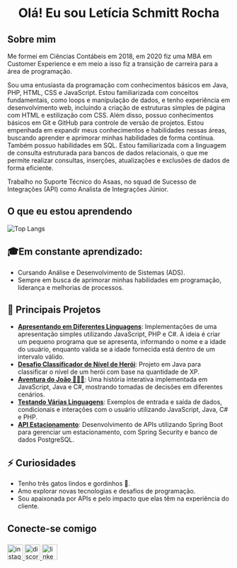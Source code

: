 <h1 align="center">Olá! Eu sou Letícia Schmitt Rocha</h1>

## Sobre mim
Me formei em Ciências Contábeis em 2018, em 2020 fiz uma MBA em Customer Experience e em meio a isso fiz a transição de carreira para a área de programação. 

Sou uma entusiasta da programação com conhecimentos básicos em Java, PHP, HTML, CSS e JavaScript. Estou familiarizada com conceitos fundamentais, como loops e manipulação de dados, e tenho experiência em desenvolvimento web, incluindo a criação de estruturas simples de página com HTML e estilização com CSS. Além disso, possuo conhecimentos básicos em Git e GitHub para controle de versão de projetos. Estou empenhada em expandir meus conhecimentos e habilidades nessas áreas, buscando aprender e aprimorar minhas habilidades de forma contínua. Também possuo habilidades em SQL. Estou familiarizada com a linguagem de consulta estruturada para bancos de dados relacionais, o que me permite realizar consultas, inserções, atualizações e exclusões de dados de forma eficiente.

Trabalho no Suporte Técnico do Asaas, no squad de Sucesso de Integrações (API) como Analista de Integrações Júnior.

## O que eu estou aprendendo
![Top Langs](https://github-readme-stats-git-masterrstaa-rickstaa.vercel.app/api/top-langs/?username=leticiaschmitt&layout=compact&bg_color=000&border_color=ff0000&title_color=E94D5F&text_color=FFF)

## 🎓**Em constante aprendizado:**  
- Cursando Análise e Desenvolvimento de Sistemas (ADS).  
- Sempre em busca de aprimorar minhas habilidades em programação, liderança e melhorias de processos.  

## 🚀 Principais Projetos  
- **[Apresentando em Diferentes Linguagens](https://github.com/leticiaschmitt/Apresentando)**: Implementações de uma apresentação simples utilizando JavaScript, PHP e C#. A ideia é criar um pequeno programa que se apresenta, informando o nome e a idade do usuário, enquanto valida se a idade fornecida está dentro de um intervalo válido. 
- **[Desafio Classificador de Nível de Herói](https://github.com/leticiaschmitt/desafio-classificador-de-nivel-de-heroi)**: Projeto em Java para classificar o nível de um herói com base na quantidade de XP.  
- **[Aventura do João 🌳🧙‍♂️](https://github.com/leticiaschmitt/Estruturas-condicionais)**: Uma história interativa implementada em JavaScript, Java e C#, mostrando tomadas de decisões em diferentes cenários.  
- **[Testando Várias Linguagens](https://github.com/leticiaschmitt/Testando-varias-linguagens)**: Exemplos de entrada e saída de dados, condicionais e interações com o usuário utilizando JavaScript, Java, C# e PHP.  
- **[API Estacionamento](https://github.com/leticiaschmitt/API-Estacionamento)**: Desenvolvimento de APIs utilizando Spring Boot para gerenciar um estacionamento, com Spring Security e banco de dados PostgreSQL.  

## ⚡ Curiosidades  
- Tenho três gatos lindos e gordinhos 🐾.  
- Amo explorar novas tecnologias e desafios de programação.  
- Sou apaixonada por APIs e pelo impacto que elas têm na experiência do cliente.  


## Conecte-se comigo

###

<div align="left">
  <a href="https://www.instagram.com/leh_schmitt/" target="_blank">
    <img src="https://img.shields.io/static/v1?message=Instagram&logo=instagram&label=&color=E4405F&logoColor=white&labelColor=&style=for-the-badge" height="35" alt="instagram logo"  />
  </a>
  <a href="https://discord.com/channels/@leticiarocha_" target="_blank">
    <img src="https://img.shields.io/static/v1?message=Discord&logo=discord&label=&color=7289DA&logoColor=white&labelColor=&style=for-the-badge" height="35" alt="discord logo"  />
  </a>
  <a href="https://www.linkedin.com/in/leticia-srocha/" target="_blank">
    <img src="https://img.shields.io/static/v1?message=LinkedIn&logo=linkedin&label=&color=0077B5&logoColor=white&labelColor=&style=for-the-badge" height="35" alt="linkedin logo"  />
  </a>
</div>

###
